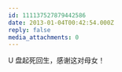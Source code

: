 ```yaml
---
id: 111137527879442586
date: 2013-01-04T00:42:54.000Z
reply: false
media_attachments: 0
---
```


U 盘起死回生，感谢这对母女！

